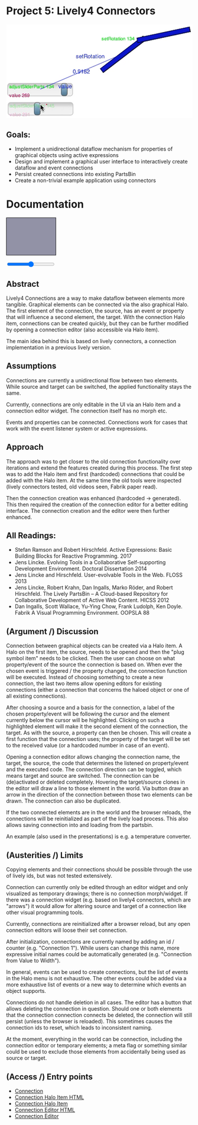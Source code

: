 # Project 5: Lively4 Connectors

![](screenshot.png)

## Goals:

- Implement a unidirectional dataflow mechanism for properties of graphical objects using active expressions
- Design and implement a graphical user interface to interactively create dataflow and event connections
- Persist created connections into existing PartsBin
- Create a non-trivial example application using connectors


# Documentation

<script>
  import Connection from "https://lively-kernel.org/lively4/lively-connectors/src/components/halo/Connection.js";

  let slider = lively.query(this, "#slider");
  let rectangle  = lively.query(this, "#rectangle");
  
  let connection = new Connection(rectangle, 'style.width', slider, 'value', false);
    connection.activate();
  connection.setModifyingCode("(target, sourceValue) => {target.style.width = sourceValue + 'pt'}");
  
  'Use the slider! Open a Halo on the slider (or the rectangle) and click the Halo item with the plug symbol!'
</script>

<div id="rectangle" class="lively-content" style="width: 100pt; height: 100px; border: 1px solid black; position: relative; background-color: rgba(40, 40, 80, 0.5);"></div>

<input id="slider" type="range"> </input>


## Abstract
Lively4 Connections are a way to make dataflow between elements more tangible. Graphical elements can be connected via the also graphical Halo. The first element of the connection, the source, has an event or property that will influence a second element, the target. With the connection Halo item, connections can be created quickly, but they can be further modified by opening a connection editor (also accessible via Halo item).

The main idea behind this is based on lively connectors, a connection implementation in a previous lively version.

## Assumptions
Connections are currently a unidirectional flow between two elements. While source and target can be switched, the applied functionality stays the same.

Currently, connections are only editable in the UI via an Halo item and a connection editor widget. The connection itself has no morph etc.

Events and properties can be connected. Connections work for cases that work with the event listener system or active expressions.

## Approach
The approach was to get closer to the old connection functionality over iterations and extend the features created during this process. The first step was to add the Halo item and first (hardcoded) connections that could be added with the Halo item. At the same time the old tools were inspected (lively connectors tested, old videos seen, Fabrik paper read).

Then the connection creation was enhanced (hardcoded -> generated). This then required the creation of the connection editor for a better editing interface. The connection creation and the editor were then further enhanced.

## All Readings:

- Stefan Ramson and Robert Hirschfeld. Active Expressions: Basic Building Blocks for Reactive Programming. <Programming> 2017
- Jens Lincke. Evolving Tools in a Collaborative Self-supporting Development Environment. Doctoral Dissertation 2014
- Jens Lincke and Hirschfeld. User-evolvable Tools in the Web. FLOSS 2013
- Jens Lincke, Robert Krahn, Dan Ingalls, Marko Röder, and Robert Hirschfeld. The Lively PartsBin – A Cloud-based Repository for Collaborative Development of Active Web Content. HICSS 2012
- Dan IngaIIs, Scott Wallace, Yu-Ying Chow, Frank Ludolph, Ken Doyle. Fabrik A Visual Programming Environment. OOPSLA 88

## (Argument /) Discussion
Connection between graphical objects can be created via a Halo item. A Halo on the first item, the source, needs to be opened and then the "plug symbol item" needs to be clicked. Then the user can choose on what property/event of the source the connection is based on. When ever the chosen event is triggered / the property changed, the connection function will be executed. Instead of choosing something to create a new connection, the last two items allow opening editors for existing connections (either a connection that concerns the haloed object or one of all existing connections).

After choosing a source and a basis for the connection, a label of the chosen property/event will be following the cursor and the element currently below the cursor will be highlighted. Clicking on such a highlighted element will make it the second element of the connection, the target. As with the source, a property can then be chosen. This will create a first function that the connection uses; the property of the target will be set to the received value (or a hardcoded number in case of an event).

Opening a connection editor allows changing the connection name, the target, the source, the code that determines the listened on property/event and the executed code. The connection direction can be toggled, which means target and source are switched. The connection can be (de)activated or deleted completely. Hovering the target/source clones in the editor will draw a line to those element in the world. Via button draw an arrow in the direction of the connection between those two elements can be drawn. The connection can also be duplicated.

If the two connected elements are in the world and the browser reloads, the connections will be reinitialized as part of the lively load process. This also allows saving connection into and loading from the partsbin.

An example (also used in the presentations) is e.g. a temperature converter.

## (Austerities /) Limits
Copying elements and their connections should be possible through the use of lively ids, but was not tested extensively.

Connection can currently only be edited through an editor widget and only visualized as temporary drawings; there is no connection morph/widget. If there was a connection widget (e.g. based on lively4 connectors, which are "arrows") it would allow for altering source and target of a connection like other visual programming tools.

Currently, connections are reinitialized after a browser reload, but any open connection editors will loose their set connection.

After initialization, connections are currently named by adding an id / counter (e.g. "Connection 1"). While users can change this name, more expressive initial names could be automatically generated (e.g. "Connection from Value to Width").

In general, events can be used to create connections, but the list of events in the Halo menu is not exhaustive. The other events could be added via a more exhaustive list of events or a new way to determine which events an object supports.

Connections do not handle deletion in all cases. The editor has a button that allows deleting the connection in question. Should one or both elements that the connection connection connects be deleted, the connection will still persist (unless the browser is reloaded). This sometimes causes the connection ids to reset, which leads to inconsistent naming.

At the moment, everything in the world can be connection, including the connection editor or temporary elements; a meta flag or something similar could be used to exclude those elements from accidentally being used as source or target.

## (Access /) Entry points

- [Connection](https://lively-kernel.org/lively4/lively-connectors/src/components/halo/Connection.js)
- [Connection Halo Item HTML](https://lively-kernel.org/lively4/lively-connectors/src/components/halo/lively-halo-connectors-item.html)
- [Connection Halo Item](https://lively-kernel.org/lively4/lively-connectors/src/components/halo/lively-halo-connectors-item.js)
- [Connection Editor HTML](https://lively-kernel.org/lively4/lively-connectors/src/components/tools/lively-connection-editor.html)
- [Connection Editor](https://lively-kernel.org/lively4/lively-connectors/src/components/tools/lively-connection-editor.js)

